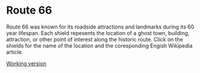 # Route 66
Route 66 was known for its roadside attractions and landmarks during its 60 year lifespan. Each shield repesents the location of a ghost town, building, attraction, or other point of interest along the historic route. Click on the shields for the name of the location and the coresponding Engish Wikipedia article. 

[Working version](http://guerillero.net/Route66)
